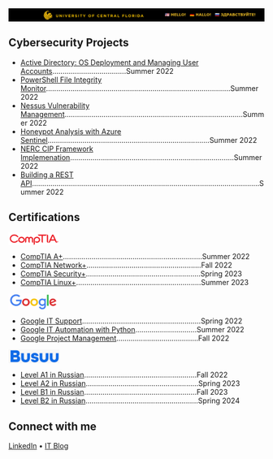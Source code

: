 <img align="center" src="https://github.com/bdev-1/bdev-1/blob/main/newucf.png" width="1000"> 
    
<h2>Cybersecurity Projects</h2>
  
  - [Active Directory: OS Deployment and Managing User Accounts]()....................................Summer 2022
  - [PowerShell File Integrity Monitor]()..........................................................................................Summer 2022
  - [Nessus Vulnerability Management]().......................................................................................Summer 2022
  - [Honeypot Analysis with Azure Sentinel]()...............................................................................Summer 2022
  - [NERC CIP Framework Implemenation]()................................................................................Summer 2022
  - [Building a REST API]()...............................................................................................................Summer 2022

<h2>Certifications</h2>

<img align="center" src="https://github.com/bdev-1/bdev-1/blob/main/comptia.png" width="100"> 

  - [CompTIA A+]()....................................................................Summer 2022
  - [CompTIA Network+]()........................................................Fall 2022  
  - [CompTIA Security+]()........................................................Spring 2023
  - [CompTIA Linux+]().............................................................Summer 2023

<img align="center" src="https://github.com/bdev-1/bdev-1/blob/main/google.png" width="100"> 

  - [Google IT Support](https://www.credly.com/badges/4f11440b-b9be-439d-b9ad-cbe57d9d7761)..........................................................Spring 2022 
  - [Google IT Automation with Python]()..............................Summer 2022
  - [Google Project Management]()........................................Fall 2022

<img align="center" src="https://github.com/bdev-1/bdev-1/blob/main/busuu.png" width="100"> 

  - [Level A1 in Russian]().......................................................Fall 2022
  - [Level A2 in Russian]().......................................................Spring 2023
  - [Level B1 in Russian]().......................................................Fall 2023
  - [Level B2 in Russian]().......................................................Spring 2024

<h2>Connect with me</h2>

<a href="https://www.linkedin.com/in/brandondiazterry/">LinkedIn</a> • <a href="https://brandon-terry.wixsite.com/projects">IT Blog</a></h1>

